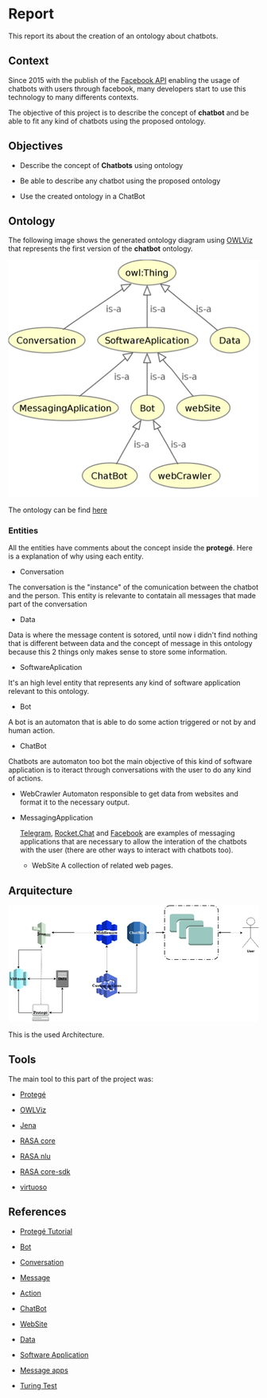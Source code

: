 # Report

This report its about the creation of an ontology about chatbots.

## Context

Since 2015 with the publish of the [Facebook API](https://developers.facebook.com/docs/messenger-platform/) enabling the usage of chatbots with users through facebook, many developers start to use this technology to many differents contexts.

The objective of this project is to describe the concept of **chatbot** and be able to fit any kind of chatbots using the proposed ontology.

## Objectives

* Describe the concept of **Chatbots** using ontology

* Be able to describe any chatbot using the proposed ontology

* Use the created ontology in a ChatBot

## Ontology

The following image shows the generated ontology diagram using [OWLViz](https://protegewiki.stanford.edu/wiki/OWLViz) that represents the first version of the **chatbot** ontology.

![ontology](images/chatbot.png)

The ontology can be find [here](https://github.com/arthurTemporim/semantic_web_playground/blob/master/project/chatbot.owl)

### Entities

All the entities have comments about the concept inside the **protegé**. Here is a explanation of why using each entity.

* Conversation

The conversation is the "instance" of the comunication between the chatbot and the person. This entity is relevante to contatain all messages that made part of the conversation

* Data

Data is where the message content is sotored, until now i didn't find nothing that is different between data and the concept of message in this ontology because this 2 things only makes sense to store some information.

* SoftwareAplication

It's an high level entity that represents any kind of software application relevant to this ontology.

* Bot

A bot is an automaton that is able to do some action triggered or not by and human action.

* ChatBot

Chatbots are automaton too bot the main objective of this kind of software application is to iteract through conversations with the user to do any kind of actions.

* WebCrawler
    Automaton responsible to get data from websites and format it to the necessary output.

* MessagingApplication

  [Telegram](https://telegram.org/), [Rocket.Chat](https://rocket.chat/) and [Facebook](http://facebook.com/) are examples of messaging applications that are necessary to allow the interation of the chatbots with the user (there are other ways to interact with chatbots too).

  * WebSite
  A collection of related web pages.


## Arquitecture

![semantic_web_bot](images/semantic_web_bot.png)

This is the used Architecture.

## Tools

The main tool to this part of the project was:

* [Protegé](https://protegewiki.stanford.edu/wiki/Main_Page)

* [OWLViz](https://protegewiki.stanford.edu/wiki/OWLViz)

* [Jena](https://jena.apache.org/)

* [RASA core](https://github.com/RasaHQ/rasa_core)

* [RASA nlu](https://rasa.com/docs/nlu/)

* [RASA core-sdk](rasa_core_sdk)

* [virtuoso](http://vos.openlinksw.com/owiki/wiki/VOS/VOSSQLRDF)


## References

* [Protegé Tutorial](https://www.youtube.com/watch?v=R9ERlUgvgwM&list=PLea0WJq13cnAfCC0azrCyquCN_tPelJN1)

* [Bot](https://pt.wikipedia.org/wiki/Bot)

* [Conversation](https://en.wikipedia.org/wiki/Conversation)

* [Message](https://en.wikipedia.org/wiki/Message)

* [Action](https://en.wikipedia.org/wiki/Action_(philosophy))

* [ChatBot](https://en.wikipedia.org/wiki/Chatbot)

* [WebSite](https://en.wikipedia.org/wiki/Website)

* [Data](https://en.wikipedia.org/wiki/Data)

* [Software Application](https://en.wikipedia.org/wiki/Application_software)

* [Message apps](https://en.wikipedia.org/wiki/Messaging_apps)

* [Turing Test](https://en.wikipedia.org/wiki/Turing_test)
